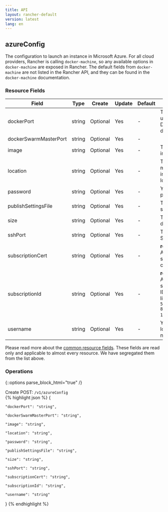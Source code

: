 ```yaml
---
title: API
layout: rancher-default
version: latest
lang: en
---
```


## azureConfig

The configuration to launch an instance in Microsoft Azure. For all cloud providers, Rancher is calling `docker-machine`, so any available options in `docker-machine` are exposed in Rancher. The default fields from `docker-machine` are not listed in the Rancher API, and they can be found in the `docker-machine` documentation.

### Resource Fields

Field | Type | Create | Update | Default | Notes
---|---|---|---|---|---
dockerPort | string | Optional | Yes | - | The port to use for the Docker daemon
dockerSwarmMasterPort | string | Optional | Yes | - | 
image | string | Optional | Yes | - | The Azure image name
location | string | Optional | Yes | - | The Azure machine instance location
password | string | Optional | Yes | - | Your Azure password
publishSettingsFile | string | Optional | Yes | - | The Azure setting file
size | string | Optional | Yes | - | The Azure disk size
sshPort | string | Optional | Yes | - | The Azure SSH port
subscriptionCert | string | Optional | Yes | - | <strong>required</strong> The Azure subscription certificate
subscriptionId | string | Optional | Yes | - | <strong>required</strong>The Azure subscription ID (ie. A GUID like`d255d8d7-5af0-4f5c-8a3e-1545044b861e`)
username | string | Optional | Yes | - | Your Azure login user name


Please read more about the [common resource fields]({{site.baseurl}}/rancher/{{page.version}}/{{page.lang}}/api/common/). 
These fields are read only and applicable to almost every resource. We have segregated them from the list above.


### Operations
{::options parse_block_html="true" /}



<div class="action">
<span class="header">
Create
<span class="headerright">POST:  <code>/v1/azureConfig</code></span></span>
<div class="action-contents">
{% highlight json %} 
{

	"dockerPort": "string",

	"dockerSwarmMasterPort": "string",

	"image": "string",

	"location": "string",

	"password": "string",

	"publishSettingsFile": "string",

	"size": "string",

	"sshPort": "string",

	"subscriptionCert": "string",

	"subscriptionId": "string",

	"username": "string"

} 
{% endhighlight %}
</div>
</div>










